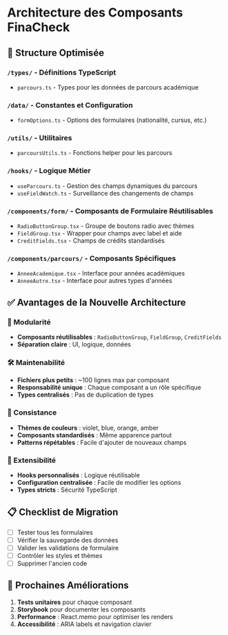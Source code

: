 # Architecture des Composants FinaCheck

## 📁 Structure Optimisée

### `/types/` - Définitions TypeScript

- `parcours.ts` - Types pour les données de parcours académique

### `/data/` - Constantes et Configuration

- `formOptions.ts` - Options des formulaires (nationalité, cursus, etc.)

### `/utils/` - Utilitaires

- `parcoursUtils.ts` - Fonctions helper pour les parcours

### `/hooks/` - Logique Métier

- `useParcours.ts` - Gestion des champs dynamiques du parcours
- `useFieldWatch.ts` - Surveillance des changements de champs

### `/components/form/` - Composants de Formulaire Réutilisables

- `RadioButtonGroup.tsx` - Groupe de boutons radio avec thèmes
- `FieldGroup.tsx` - Wrapper pour champs avec label et aide
- `CreditFields.tsx` - Champs de crédits standardisés

### `/components/parcours/` - Composants Spécifiques

- `AnneeAcademique.tsx` - Interface pour années académiques
- `AnneeAutre.tsx` - Interface pour autres types d'années

## ✅ Avantages de la Nouvelle Architecture

### 🧩 Modularité

- **Composants réutilisables** : `RadioButtonGroup`, `FieldGroup`, `CreditFields`
- **Séparation claire** : UI, logique, données

### 🛠️ Maintenabilité

- **Fichiers plus petits** : ~100 lignes max par composant
- **Responsabilité unique** : Chaque composant a un rôle spécifique
- **Types centralisés** : Pas de duplication de types

### 🎨 Consistance

- **Thèmes de couleurs** : violet, blue, orange, amber
- **Composants standardisés** : Même apparence partout
- **Patterns répétables** : Facile d'ajouter de nouveaux champs

### 🔧 Extensibilité

- **Hooks personnalisés** : Logique réutilisable
- **Configuration centralisée** : Facile de modifier les options
- **Types stricts** : Sécurité TypeScript

## 📋 Checklist de Migration

- [ ] Tester tous les formulaires
- [ ] Vérifier la sauvegarde des données
- [ ] Valider les validations de formulaire
- [ ] Contrôler les styles et thèmes
- [ ] Supprimer l'ancien code

## 🎯 Prochaines Améliorations

1. **Tests unitaires** pour chaque composant
2. **Storybook** pour documenter les composants
3. **Performance** : React.memo pour optimiser les renders
4. **Accessibilité** : ARIA labels et navigation clavier
